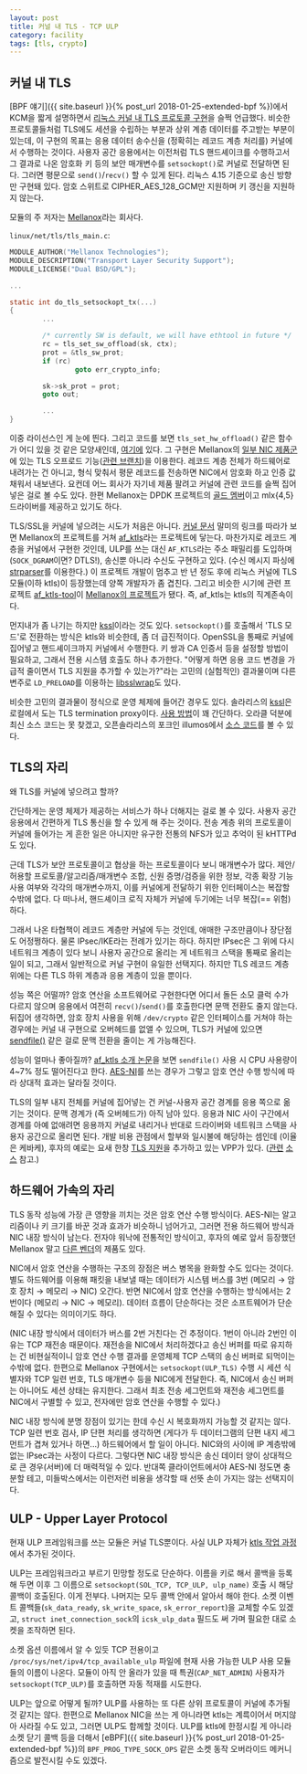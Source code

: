 ```yaml
---
layout: post
title: 커널 내 TLS - TCP ULP
category: facility
tags: [tls, crypto]
---
```

## 커널 내 TLS

[BPF 얘기]({{ site.baseurl }}{% post_url 2018-01-25-extended-bpf %})에서 KCM을 짧게 설명하면서 [리눅스 커널 내 TLS 프로토콜 구현](https://wariua.cafe24.com/wiki/Documentation/networking/tls.txt)을 슬쩍 언급했다. 비슷한 프로토콜들처럼 TLS에도 세션을 수립하는 부분과 상위 계층 데이터를 주고받는 부분이 있는데, 이 구현의 목표는 응용 데이터 송수신을 (정확히는 레코드 계층 처리를) 커널에서 수행하는 것이다. 사용자 공간 응용에서는 이전처럼 TLS 핸드셰이크를 수행하고서 그 결과로 나온 암호화 키 등의 보안 매개변수를 `setsockopt()`로 커널로 전달하면 된다. 그러면 평문으로 `send()`/`recv()` 할 수 있게 된다. 리눅스 4.15 기준으로 송신 방향만 구현돼 있다. 암호 스위트로 CIPHER_AES_128_GCM만 지원하며 키 갱신을 지원하지 않는다.

모듈의 주 저자는 [Mellanox](http://www.mellanox.com/)라는 회사다.

`linux/net/tls/tls_main.c`:
```c
MODULE_AUTHOR("Mellanox Technologies");
MODULE_DESCRIPTION("Transport Layer Security Support");
MODULE_LICENSE("Dual BSD/GPL");

...

static int do_tls_setsockopt_tx(...)
{
        ...

        /* currently SW is default, we will have ethtool in future */
        rc = tls_set_sw_offload(sk, ctx);
        prot = &tls_sw_prot;
        if (rc)
                goto err_crypto_info;

        sk->sk_prot = prot;
        goto out;

        ...
}
```

이중 라이선스인 게 눈에 띈다. 그리고 코드를 보면 `tls_set_hw_offload()` 같은 함수가 어디 있을 것 같은 모양새인데, [여기에](https://github.com/Mellanox/tls-offload/blob/tls_device_v3/net/tls/tls_device.c) 있다. 그 구현은 Mellanox의 [일부 NIC 제품군](http://www.mellanox.com/page/programmable_network_adapters)에 있는 TLS 오프로드 기능([관련 브랜치](https://github.com/Mellanox/tls-offload/tree/tls_device_v3))을 이용한다. 레코드 계층 전체가 하드웨어로 내려가는 건 아니고, 형식 맞춰서 평문 레코드를 전송하면 NIC에서 암호화 하고 인증 값 채워서 내보낸다. 요컨데 어느 회사가 자기네 제품 팔려고 커널에 관련 코드를 슬쩍 집어넣은 걸로 볼 수도 있다. 한편 Mellanox는 DPDK 프로젝트의 [골드 멤버](http://dpdk.org/about)이고 mlx{4,5} 드라이버를 제공하고 있기도 하다.

TLS/SSL을 커널에 넣으려는 시도가 처음은 아니다. [커널 문서](https://wariua.cafe24.com/wiki/Documentation/networking/tls.txt) 말미의 링크를 따라가 보면 Mellanox의 프로젝트를 거쳐 [af_ktls](https://github.com/ktls/af_ktls)라는 프로젝트에 닿는다. 마찬가지로 레코드 계층을 커널에서 구현한 것인데, ULP를 쓰는 대신 `AF_KTLS`라는 주소 패밀리를 도입하며 (`SOCK_DGRAM`이면? DTLS!), 송신뿐 아니라 수신도 구현하고 있다. (수신 메시지 파싱에 [strparser](https://wariua.cafe24.com/wiki/Documentation/networking/strparser.txt)를 이용한다.) 이 프로젝트 개발이 멈추고 반 년 정도 후에 리눅스 커널에 TLS 모듈(이하 ktls)이 등장했는데 양쪽 개발자가 좀 겹친다. 그리고 비슷한 시기에 관련 프로젝트 [af_ktls-tool](https://github.com/ktls/af_ktls-tool)이 [Mellanox의 프로젝트](https://github.com/Mellanox/tls-af_ktls_tool)가 됐다. 즉, af_ktls는 ktls의 직계존속이다.

먼지내가 좀 나기는 하지만 [kssl](http://www.ksl.ci.kyutech.ac.jp/~kourai/research/kssl/kssl.html)이라는 것도 있다. `setsockopt()`를 호출해서 'TLS 모드'로 전환하는 방식은 ktls와 비슷한데, 좀 더 급진적이다. OpenSSL을 통째로 커널에 집어넣고 핸드셰이크까지 커널에서 수행한다. 키 쌍과 CA 인증서 등을 설정할 방법이 필요하고, 그래서 전용 시스템 호출도 하나 추가한다. "어떻게 하면 응용 코드 변경을 가급적 줄이면서 TLS 지원을 추가할 수 있는가?"라는 고민의 (실험적인) 결과물이며 다른 변주로 `LD_PRELOAD`를 이용하는 [libsslwrap](http://www.ksl.ci.kyutech.ac.jp/~kourai/research/libsslwrap/libsslwrap.html)도 있다.

비슷한 고민의 결과물이 정식으로 운영 체제에 들어간 경우도 있다. 솔라리스의 [kssl](https://docs.oracle.com/cd/E36784_01/html/E36883/kssl-5.html)은 로컬에서 도는 TLS termination proxy이다. [사용 방법](http://www.c0t0d0s0.org/archives/5575-Less-known-Solaris-Features-kssl.html)이 꽤 간단하다. 오라클 덕분에 최신 소스 코드는 못 찾겠고, 오픈솔라리스의 포크인 illumos에서 [소스 코드](http://src.illumos.org/source/xref/illumos-gate/usr/src/uts/common/inet/kssl/)를 볼 수 있다.

## TLS의 자리

왜 TLS를 커널에 넣으려고 할까?

간단하게는 운영 체제가 제공하는 서비스가 하나 더해지는 걸로 볼 수 있다. 사용자 공간 응용에서 간편하게 TLS 통신을 할 수 있게 해 주는 것이다. 전송 계층 위의 프로토콜이 커널에 들어가는 게 흔한 일은 아니지만 유구한 전통의 NFS가 있고 추억이 된 kHTTPd도 있다.

근데 TLS가 보안 프로토콜이고 협상을 하는 프로토콜이다 보니 매개변수가 많다. 제안/허용할 프로토콜/알고리즘/매개변수 조합, 신원 증명/검증을 위한 정보, 각종 확장 기능 사용 여부와 각각의 매개변수까지, 이를 커널에게 전달하기 위한 인터페이스는 복잡할 수밖에 없다. 다 떠나서, 핸드셰이크 로직 자체가 커널에 두기에는 너무 복잡(== 위험)하다.

그래서 나온 타협책이 레코드 계층만 커널에 두는 것인데, 애매한 구조만큼이나 장단점도 어정쩡하다. 물론 IPsec/IKE라는 전례가 있기는 하다. 하지만 IPsec은 그 위에 다시 네트워크 계층이 있다 보니 사용자 공간으로 올리는 게 네트워크 스택을 통째로 올리는 일이 되고, 그래서 일반적으로 커널 구현이 유일한 선택지다. 하지만 TLS 레코드 계층 위에는 다른 TLS 하위 계층과 응용 계층이 있을 뿐이다.

성능 쪽은 어떨까? 암호 연산을 소프트웨어로 구현한다면 어디서 돌든 소모 클럭 수가 다르지 않으며 응용에서 여전히 `recv()`/`send()`를 호출한다면 문맥 전환도 줄지 않는다. 뒤집어 생각하면, 암호 장치 사용을 위해 `/dev/crypto` 같은 인터페이스를 거쳐야 하는 경우에는 커널 내 구현으로 오버헤드를 없앨 수 있으며, TLS가 커널에 있으면 [sendfile()](https://wariua.github.io/man-pages-ko/sendfile%282%29) 같은 걸로 문맥 전환을 줄이는 게 가능해진다.

성능이 얼마나 좋아질까? [af_ktls 소개 논문](https://netdevconf.org/1.2/papers/ktls.pdf)을 보면 `sendfile()` 사용 시 CPU 사용량이 4~7% 정도 떨어진다고 한다. [AES-NI](https://ko.wikipedia.org/wiki/AES-NI)를 쓰는 경우가 그렇고 암호 연산 수행 방식에 따라 상대적 효과는 달라질 것이다.

TLS의 일부 내지 전체를 커널에 집어넣는 건 커널-사용자 공간 경계를 응용 쪽으로 옮기는 것이다. 문맥 경계가 (즉 오버헤드가) 아직 남아 있다. 응용과 NIC 사이 구간에서 경계를 아예 없애려면 응용까지 커널로 내리거나 반대로 드라이버와 네트워크 스택을 사용자 공간으로 올리면 된다. 개발 비용 관점에서 할부와 일시불에 해당하는 셈인데 (이율은 케바케), 후자의 예로는 요새 한창 [TLS 지원](https://wiki.fd.io/view/VPP/HostStack/TLS)을 추가하고 있는 VPP가 있다. ([관련](https://gerrit.fd.io/r/gitweb?p=vpp.git;a=tree;f=src/vnet/tls;h=1f2349ea297d7fdffd348383d69d0ab2913c12e8;hb=HEAD) [소](https://gerrit.fd.io/r/gitweb?p=vpp.git;a=tree;f=src/plugins/tlsmbedtls;h=b5806ecac0d1249be0c7995e6d62ce34054bbcaf;hb=HEAD)[스](https://gerrit.fd.io/r/gitweb?p=vpp.git;a=tree;f=src/plugins/tlsopenssl;h=50e37d2edea527af92e89e190076ee720a7648a4;hb=HEAD) 참고.)

## 하드웨어 가속의 자리

TLS 동작 성능에 가장 큰 영향을 끼치는 것은 암호 연산 수행 방식이다. AES-NI는 알고리즘이나 키 크기를 바꾼 것과 효과가 비슷하니 넘어가고, 그러면 전용 하드웨어 방식과 NIC 내장 방식이 남는다. 전자야 워낙에 전통적인 방식이고, 후자의 예로 앞서 등장했던 Mellanox 말고 [다른 벤더](http://interfacemasters.com/products/nics/encryption-nics/)의 제품도 있다.

NIC에서 암호 연산을 수행하는 구조의 장점은 버스 병목을 완화할 수도 있다는 것이다. 별도 하드웨어를 이용해 패킷을 내보낼 때는 데이터가 시스템 버스를 3번 (메모리 &rarr; 암호 장치 &rarr; 메모리 &rarr; NIC) 오간다. 반면 NIC에서 암호 연산을 수행하는 방식에서는 2번이다 (메모리 &rarr; NIC &rarr; 메모리). 데이터 흐름이 단순하다는 것은 소프트웨어가 단순해질 수 있다는 의미이기도 하다.

(NIC 내장 방식에서 데이터가 버스를 2번 거친다는 건 추정이다. 1번이 아니라 2번인 이유는 TCP 재전송 때문이다. 재전송을 NIC에서 처리하겠다고 송신 버퍼를 따로 유지하는 건 비현실적이니 암호 연산 수행 결과를 운영체제 TCP 스택의 송신 버퍼로 되먹이는 수밖에 없다. 한편으로 Mellanox 구현에서는 `setsockopt(ULP_TLS)` 수행 시 세션 식별자와 TCP 일련 번호, TLS 매개변수 등을 NIC에게 전달한다. 즉, NIC에서 송신 버퍼는 아니어도 세션 상태는 유지한다. 그래서 최초 전송 세그먼트와 재전송 세그먼트를 NIC에서 구별할 수 있고, 전자에만 암호 연산을 수행할 수 있다.)

NIC 내장 방식에 분명 장점이 있기는 한데 수신 시 복호화까지 가능할 것 같지는 않다. TCP 일련 번호 검사, IP 단편 처리를 생각하면 (게다가 두 데이터그램의 단편 내지 세그먼트가 겹쳐 있거나 하면...) 하드웨어에서 할 일이 아니다. NIC와의 사이에 IP 계층밖에 없는 IPsec과는 사정이 다르다. 그렇다면 NIC 내장 방식은 송신 데이터 양이 상대적으로 큰 경우(서버)에 더 매력적일 수 있다. 반대쪽 클라이언트에서야 AES-NI 정도면 충분할 테고, 미들박스에서는 이런저런 비용을 생각할 때 선뜻 손이 가지는 않는 선택지이다.

## ULP - Upper Layer Protocol

현재 ULP 프레임워크를 쓰는 모듈은 커널 TLS뿐이다. 사실 ULP 자체가 [ktls 작업 과정](https://github.com/Mellanox/tls-offload/commit/30ba54c)에서 추가된 것이다.

ULP는 프레임워크라고 부르기 민망할 정도로 단순하다. 이름을 키로 해서 콜백을 등록해 두면 이후 그 이름으로 `setsockopt(SOL_TCP, TCP_ULP, ulp_name)` 호출 시 해당 콜백이 호출된다. 이게 전부다. 나머지는 모두 콜백 안에서 알아서 해야 한다. 소켓 이벤트 콜백들(`sk_data_ready`, `sk_write_space`, `sk_error_report`)을 교체할 수도 있겠고, `struct inet_connection_sock`의 `icsk_ulp_data` 필드도 써 가며 필요한 대로 소켓을 조작하면 된다.

소켓 옵션 이름에서 알 수 있듯 TCP 전용이고 `/proc/sys/net/ipv4/tcp_available_ulp` 파일에 현재 사용 가능한 ULP 사용 모듈들의 이름이 나온다. 모듈이 아직 안 올라가 있을 때 특권(`CAP_NET_ADMIN`) 사용자가 `setsockopt(TCP_ULP)`를 호출하면 자동 적재를 시도한다.

ULP는 앞으로 어떻게 될까? ULP를 사용하는 또 다른 상위 프로토콜이 커널에 추가될 것 같지는 않다. 한편으로 Mellanox NIC을 쓰는 게 아니라면 ktls는 계륵이어서 머지않아 사라질 수도 있고, 그러면 ULP도 함께할 것이다. ULP를 ktls에 한정시킬 게 아니라 소켓 닫기 콜백 등을 더해서 [eBPF]({{ site.baseurl }}{% post_url 2018-01-25-extended-bpf %})의 `BPF_PROG_TYPE_SOCK_OPS` 같은 소켓 동작 오버라이드 메커니즘으로 발전시킬 수도 있겠다.
